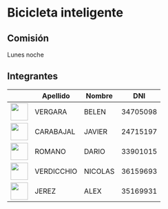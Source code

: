 # Bicicleta inteligente
## Comisión
Lunes noche

## Integrantes

| |Apellido|Nombre|DNI|
| ------------- | ------------- | ------------- | ------------- |
| <img src="http://so-unlam.com.ar/moodle/pluginfile.php/559/user/icon/leatherbound/f1?rev=3582" width="40" height="40"/> | VERGARA | BELEN | 34705098 |
| <img src="http://so-unlam.com.ar/moodle/pluginfile.php/557/user/icon/leatherbound/f1?rev=3137" width="40" height="40"/> | CARABAJAL | JAVIER | 24715197 |
| <img src="http://so-unlam.com.ar/moodle/pluginfile.php/411/user/icon/leatherbound/f1?rev=2345" width="40" height="40"/> | ROMANO | DARIO | 33901015 |
| <img src="http://so-unlam.com.ar/moodle/pluginfile.php/550/user/icon/leatherbound/f1?rev=3252" width="40" height="40"/> | VERDICCHIO | NICOLAS | 36159693 |
| <img src="http://so-unlam.com.ar/moodle/pluginfile.php/566/user/icon/leatherbound/f1?rev=3243" width="40" height="40"/> | JEREZ | ALEX | 35169931 |

